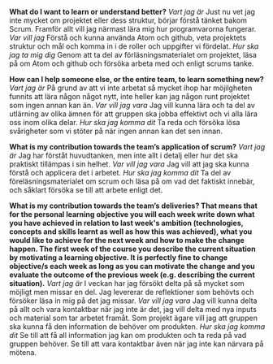 
**What do I want to learn or understand better?**
*Vart jag är*
Just nu vet jag inte mycket om projektet eller dess struktur, börjar förstå tänket bakom Scrum. Framför allt vill jag närmast lära mig hur programvarorna fungerar.
*Var vill jag*
Förstå och kunna använda Atom och github, veta projektets struktur och mål och komma in i de roller och uppgifter vi fördelat.
*Hur ska jag ta mig dig*
Genom att ta del av förläsningsmaterialet om projektet, läsa på om Atom och github och försöka arbeta med och enligt scrums tanke.

**How can I help someone else, or the entire team, to learn something new?**
*Vart jag är*
På grund av att vi inte arbetat så mycket ihop har möjilgheten funnits att lära någon något nytt, inte heller kan jag någon runt projektet som ingen annan kan än.
*Var vill jag vara*
Jag vill kunna lära och ta del av utlärning av olika ämnen för att gruppen ska jobba effektivt och vi alla lära oss inom olika delar.
*Hur ska jag komma dit*
Ta reda och försöka lösa svårigheter som vi stöter på när ingen annan kan det sen innan.

**What is my contribution towards the team’s application of scrum?**
*Vart jag är*
Jag har förståt huvudtanken, men inte allt i detalj eller hur det ska praktiskt tillämpas i sin helhet.
*Var vill jag vara*
Jag vill att jag ska kunna förstå och applicera det i arbetet.
*Hur ska jag komma dit*
Ta del av föreläsningsmaterialet om scrum och läsa på om vad det faktiskt innebär, och såklart försöka se till att arbete enligt det.

**What is my contribution towards the team’s deliveries? That means that for the personal learning objective you will each week write down what you have achieved in relation to last week's ambition (technologies, concepts and skills learnt as well as how this was achieved), what you would like to achieve for the next week and how to make the change happen. The first week of the course you describe the current situation by motivating a learning objective. It is perfectly fine to change objective/s each week as long as you can motivate the change and you evaluate the outcome of the previous week (e.g. describing the current situation).**
*Vart jag är*
I veckan har jag försökt delta på så mycket som möjligt men missar en del. Jag levererar de reflektioner som behövts och försöker läsa in mig på det jag missar.
*Var vill jag vara*
Jag vill kunna delta på allt och vara kontaktbar när jag inte är det, jag vill delta med nya inputs och material som tar arbetet framåt. Som projekt ägare vill jag att gruppen ska kunna få den information de behöver om produkten.
*Hur ska jag komma dit*
Se till att få all information jag kan om produkten och ta reda på vad gruppen behöver. Se till att vara kontaktbar även när jag inte kan närvara på mötena.

